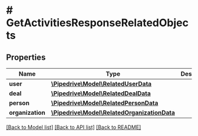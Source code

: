 # # GetActivitiesResponseRelatedObjects

## Properties

Name | Type | Description | Notes
------------ | ------------- | ------------- | -------------
**user** | [**\Pipedrive\Model\RelatedUserData**](RelatedUserData.md) |  | [optional]
**deal** | [**\Pipedrive\Model\RelatedDealData**](RelatedDealData.md) |  | [optional]
**person** | [**\Pipedrive\Model\RelatedPersonData**](RelatedPersonData.md) |  | [optional]
**organization** | [**\Pipedrive\Model\RelatedOrganizationData**](RelatedOrganizationData.md) |  | [optional]

[[Back to Model list]](../../README.md#models) [[Back to API list]](../../README.md#endpoints) [[Back to README]](../../README.md)
